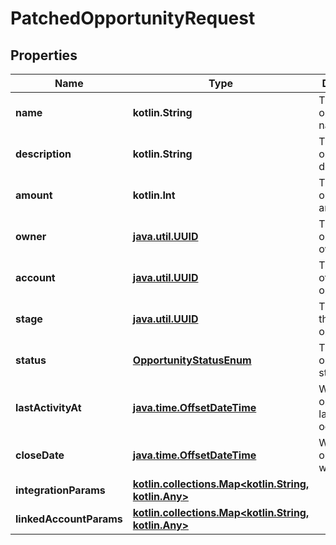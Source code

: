 
# PatchedOpportunityRequest

## Properties
Name | Type | Description | Notes
------------ | ------------- | ------------- | -------------
**name** | **kotlin.String** | The opportunity&#39;s name. |  [optional]
**description** | **kotlin.String** | The opportunity&#39;s description. |  [optional]
**amount** | **kotlin.Int** | The opportunity&#39;s amount. |  [optional]
**owner** | [**java.util.UUID**](java.util.UUID.md) | The opportunity&#39;s owner. |  [optional]
**account** | [**java.util.UUID**](java.util.UUID.md) | The account of the opportunity. |  [optional]
**stage** | [**java.util.UUID**](java.util.UUID.md) | The stage of the opportunity. |  [optional]
**status** | [**OpportunityStatusEnum**](OpportunityStatusEnum.md) | The opportunity&#39;s status. |  [optional]
**lastActivityAt** | [**java.time.OffsetDateTime**](java.time.OffsetDateTime.md) | When the opportunity&#39;s last activity occurred. |  [optional]
**closeDate** | [**java.time.OffsetDateTime**](java.time.OffsetDateTime.md) | When the opportunity was closed. |  [optional]
**integrationParams** | [**kotlin.collections.Map&lt;kotlin.String, kotlin.Any&gt;**](kotlin.Any.md) |  |  [optional]
**linkedAccountParams** | [**kotlin.collections.Map&lt;kotlin.String, kotlin.Any&gt;**](kotlin.Any.md) |  |  [optional]



